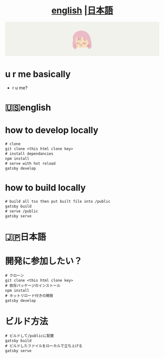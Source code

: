 
<h1 align="center"> <a href="#english">english</a> |<a href="#japanese">日本語</a></h1>

![README LOGO](_design/bk.png)
#  u r me basically

- r u me?
<!-- - [URL](https://jumang-potaru.dev) -->

<h1 align="left" id="english"> 🇺🇸english<h1>

# how to develop locally
```
# clone
git clone <this html clone key>
# install dependancies
npm install
# serve with hot reload
gatsby develop 
```

# how to build locally
```
# build all tsx then put built file into /public
gatsby build
# serve /public
gatsby serve
```

<h1 align="left" id="japanese"> 🇯🇵日本語<h1>

# 開発に参加したい？
```
# クローン
git clone <this html clone key>
# 依存パッケージのインストール
npm install
# ホットリロード付きの開発
gatsby develop 
```

# ビルド方法
```
# ビルドして/publicに配置
gatsby build
# ビルドしたファイルをローカルで立ち上げる
gatsby serve
```
